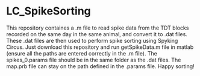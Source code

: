 # LC_SpikeSorting
This repository containes a .m file to read spike data from the TDT blocks recorded on the same day in the same animal, and convert it to .dat files. These .dat files are then used to perform spike sorting using Spyking Circus. Just download this repository and run getSpikeData.m file in matlab (ensure all the paths are entered correctly in the .m file). 
The spikes_0.params file should be in the same folder as the .dat files. 
The map.prb file can stay on the path defined in the .params file. 
Happy sorting!
